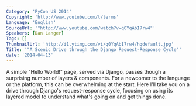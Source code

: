 ```yaml
---
Category: 'PyCon US 2014'
Copyright: 'http://www.youtube.com/t/terms'
Language: 'English'
SourceUrl: '"http://www.youtube.com/watch?v=q0YqAbI7rw4"'
Speakers: [Dan Langer]
Tags: []
ThumbnailUrl: 'http://i1.ytimg.com/vi/q0YqAbI7rw4/hqdefault.jpg'
Title: '"A Scenic Drive through the Django Request-Response Cycle"'
date: '2014-04-13'
---
```

A simple "Hello World!" page, served via Django, passes though a surprising number of layers & components. For a newcomer to the language or the platform, this can be overwhelming at the start. Here I'll take you on a drive through Django's request-response cycle, focusing on using its layered model to understand what's going on and get things done.